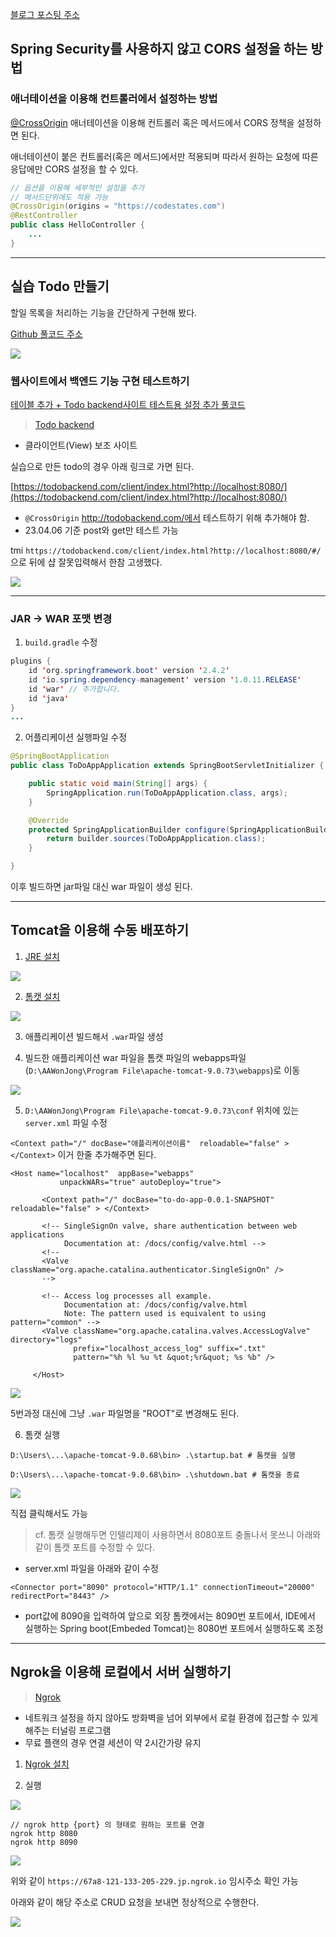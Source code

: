 [블로그 포스팅 주소](https://velog.io/@wish17/%EC%BD%94%EB%93%9C%EC%8A%A4%ED%85%8C%EC%9D%B4%EC%B8%A0-%EB%B0%B1%EC%97%94%EB%93%9C-%EB%B6%80%ED%8A%B8%EC%BA%A0%ED%94%84-78%EC%9D%BC%EC%B0%A8-Solo-%ED%94%84%EB%A1%9C%EC%A0%9D%ED%8A%B8)

##  Spring Security를 사용하지 않고 CORS 설정을 하는 방법

### 애너테이션을 이용해 컨트롤러에서 설정하는 방법

[@CrossOrigin](https://spring.io/guides/gs/rest-service-cors/) 애너테이션을 이용해 컨트롤러 혹은 메서드에서 CORS 정책을 설정하면 된다.

애너테이션이 붙은 컨트롤러(혹은 메서드)에서만 적용되며 따라서 원하는 요청에 따른 응답에만 CORS 설정을 할 수 있다.

```java
// 옵션을 이용해 세부적인 설정을 추가
// 메서드단위에도 적용 가능
@CrossOrigin(origins = "https://codestates.com")
@RestController
public class HelloController {
	...
}
```

***

## 실습 Todo 만들기

할일 목록을 처리하는 기능을 간단하게 구현해 봤다.

[Github 풀코드 주소](https://github.com/wish9/to-do-app/commit/9b00c6ee0fc6541ad3fb83554bd6061c0874a02e)

![](https://velog.velcdn.com/images/wish17/post/11313588-5cb8-4ef1-bdf5-049da2df7cdb/image.png)




### 웹사이트에서 백엔드 기능 구현 테스트하기

[테이블 추가 + Todo backend사이트 테스트용 설정 추가 풀코드](https://github.com/wish9/to-do-app/commit/d306154641085508449d8e09e31f5f55a7d7aa92)

> [Todo backend](https://todobackend.com/)
- 클라이언트(View) 보조 사이트

실습으로 만든 todo의 경우 아래 링크로 가면 된다.

 [https://todobackend.com/client/index.html?http://localhost:8080/](https://todobackend.com/client/index.html?http://localhost:8080/)

- ``@CrossOrigin`` http://todobackend.com/에서 테스트하기 위해 추가해야 함.
- 23.04.06 기준 post와 get만 테스트 가능 
 
tmi ``https://todobackend.com/client/index.html?http://localhost:8080/#/``으로 뒤에 샵 잘못입력해서 한참 고생했다.



![](https://velog.velcdn.com/images/wish17/post/339e5c04-49ba-4f71-9bcf-4d69f463f905/image.png)
 
 ***
 
###  JAR → WAR 포맷 변경

1. ``build.gradle`` 수정
 
```java
plugins {
    id 'org.springframework.boot' version '2.4.2'
    id 'io.spring.dependency-management' version '1.0.11.RELEASE'
    id 'war' // 추가합니다.
    id 'java'
}
...
``` 
 
 
2. 어플리케이션 실행파일 수정

```java
@SpringBootApplication
public class ToDoAppApplication extends SpringBootServletInitializer { // SpringBootServletInitializer를 상속

	public static void main(String[] args) {
		SpringApplication.run(ToDoAppApplication.class, args);
	}

	@Override
	protected SpringApplicationBuilder configure(SpringApplicationBuilder builder) { // JAR → WAR 포맷 변경
	    return builder.sources(ToDoAppApplication.class);
	}

}
```
 
이후 빌드하면 jar파일 대신 war 파일이 생성 된다.

***

## Tomcat을 이용해 수동 배포하기

1. [JRE 설치](https://www.azul.com/downloads/?version=java-11-lts&os=windows&architecture=x86-64-bit&package=jre#zulu)

![](https://velog.velcdn.com/images/wish17/post/117b47f6-f66a-4eb8-934d-7a450e6c9bb2/image.png)


2. [톰캣 설치](https://tomcat.apache.org/download-90.cgi)

![](https://velog.velcdn.com/images/wish17/post/64c5f91b-36bb-48ef-95a9-8578cfec8807/image.png)

3. 애플리케이션 빌드해서 ``.war``파일 생성



4. 빌드한 애플리케이션 war 파일을 톰캣 파일의 webapps파일(``D:\AAWonJong\Program File\apache-tomcat-9.0.73\webapps``)로 이동
 
 ![](https://velog.velcdn.com/images/wish17/post/c4cdc88a-c21d-4d34-b807-2a4cd2cfaf3b/image.png)

 
 5. ``D:\AAWonJong\Program File\apache-tomcat-9.0.73\conf`` 위치에 있는 ``server.xml`` 파일 수정
 
``<Context path="/" docBase="애플리케이션이름"  reloadable="false" > </Context>`` 이거 한줄 추가해주면 된다.
 
 ```
<Host name="localhost"  appBase="webapps"
            unpackWARs="true" autoDeploy="true">

		<Context path="/" docBase="to-do-app-0.0.1-SNAPSHOT"  reloadable="false" > </Context>

        <!-- SingleSignOn valve, share authentication between web applications
             Documentation at: /docs/config/valve.html -->
        <!--
        <Valve className="org.apache.catalina.authenticator.SingleSignOn" />
        -->

        <!-- Access log processes all example.
             Documentation at: /docs/config/valve.html
             Note: The pattern used is equivalent to using pattern="common" -->
        <Valve className="org.apache.catalina.valves.AccessLogValve" directory="logs"
               prefix="localhost_access_log" suffix=".txt"
               pattern="%h %l %u %t &quot;%r&quot; %s %b" />

      </Host>
```
 
 ![](https://velog.velcdn.com/images/wish17/post/8a94819a-8920-411b-aaf4-74baea7d1514/image.png)

5번과정 대신에 그냥 ``.war`` 파일명을 "ROOT"로 변경해도 된다.
 
 
6. 톰캣 실행 
 
```
D:\Users\...\apache-tomcat-9.0.68\bin> .\startup.bat # 톰캣을 실행

D:\Users\...\apache-tomcat-9.0.68\bin> .\shutdown.bat # 톰캣을 종료
```
 
![](https://velog.velcdn.com/images/wish17/post/79098ebf-f416-4298-bf89-63cb6f6bc69e/image.png)
 
직접 클릭해서도 가능 
 
> cf. 톰캣 실행해두면 인텔리제이 사용하면서 8080포트 충돌나서 못쓰니 아래와 같이 톰캣 포트를 수정할 수 있다.
- server.xml 파일을 아래와 같이 수정
```
<Connector port="8090" protocol="HTTP/1.1" connectionTimeout="20000" redirectPort="8443" />
```
- port값에 8090을 입력하여 앞으로 외장 톰캣에서는 8090번 포트에서, IDE에서 실행하는 Spring boot(Embeded Tomcat)는 8080번 포트에서 실행하도록 조정 
 
*** 

## Ngrok을 이용해 로컬에서 서버 실행하기

> [Ngrok](https://ngrok.com/docs/secure-tunnels/#what-are-ngrok-secure-tunnels)
- 네트워크 설정을 하지 않아도 방화벽을 넘어 외부에서 로컬 환경에 접근할 수 있게 해주는 터널링 프로그램
- 무료 플랜의 경우 연결 세션이 약 2시간가량 유지

1. [Ngrok 설치](https://ngrok.com/download)

2. 실행

![](https://velog.velcdn.com/images/wish17/post/277e3564-5884-4cd9-8fd8-83922e2dcfa3/image.png)


```
// ngrok http {port} 의 형태로 원하는 포트를 연결
ngrok http 8080
ngrok http 8090
```
![](https://velog.velcdn.com/images/wish17/post/6e6ad452-f062-41d8-8be7-5a64b3db7595/image.png)

위와 같이 ``https://67a8-121-133-205-229.jp.ngrok.io`` 임시주소 확인 가능

아래와 같이 해당 주소로 CRUD 요청을 보내면 정상적으로 수행한다.

![](https://velog.velcdn.com/images/wish17/post/29ff646f-8d81-4e8d-80d3-780c3e4eba7d/image.png)
